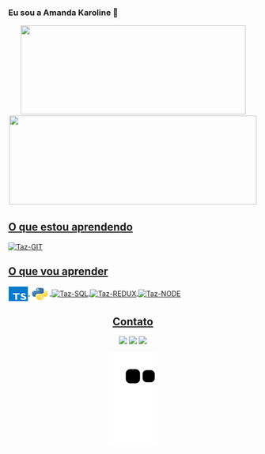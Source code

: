 ### Eu sou a Amanda Karoline 👋

<div align="center">
  <a href="https://github.com/amandaptela">
  <img height="180em" width="455px" src="https://github-readme-stats.vercel.app/api?username=amandaptela&show_icons=true&theme=cobalt&include_all_commits=true&count_private=true&hide=stars"/>
  <img height="180em" width="500px" src="https://github-readme-stats.vercel.app/api/top-langs/?username=amandaptela&layout=compact&langs_count=7&theme=cobalt&">
</div>  
<div align="left">
<h2> O que estou aprendendo </h2> 
  <img align="center" alt="Taz-GIT" height="30" width="40"  src="https://cdn.jsdelivr.net/gh/devicons/devicon/icons/git/git-original.svg">
  <!-- <img align="center" alt="Taz-HTML" height="30" width="40" src="https://raw.githubusercontent.com/devicons/devicon/master/icons/html5/html5-original.svg">
  <img align="center" alt="Taz-CSS" height="30" width="40" src="https://raw.githubusercontent.com/devicons/devicon/master/icons/css3/css3-original.svg">
  <img align="center" alt="Taz-Js" height="30" width="40" src="https://raw.githubusercontent.com/devicons/devicon/master/icons/javascript/javascript-plain.svg">-->
</div>

 <div align="left">
  <h2>O que vou aprender</h2>
  <img align="center" alt="Taz-Ts" height="30" width="40" src="https://raw.githubusercontent.com/devicons/devicon/master/icons/typescript/typescript-plain.svg">
  <img align="center" alt="Taz-Python" height="30" width="40" src="https://raw.githubusercontent.com/devicons/devicon/master/icons/python/python-original.svg">
  <img align="center" alt="Taz-SQL" height="30" width="40" src="https://cdn.jsdelivr.net/gh/devicons/devicon/icons/mysql/mysql-original.svg">
  <img align="center" alt="Taz-REDUX" height="30" width="40" src="https://cdn.jsdelivr.net/gh/devicons/devicon/icons/redux/redux-original.svg">
  <img align="center" alt="Taz-NODE" height="30" width="40" src="https://cdn.jsdelivr.net/gh/devicons/devicon/icons/nodejs/nodejs-original.svg">
</div>
<div align="center">
  <h2> Contato </h2>
  <a href="https://instagram.com/manda1_6" target="_blank"><img src="https://img.shields.io/badge/-Instagram-%23E4405F?style=for-the-badge&logo=instagram&logoColor=white" target="_blank"></a>
  <a href="www.linkedin.com/in/amanda-k-s-portela" target="_blank"><img src="https://img.shields.io/badge/-LinkedIn-%230077B5?style=for-the-badge&logo=linkedin&logoColor=white" target="_blank"></a>
  <a href = "mailto:mandaptela@gmail.com"><img src="https://img.shields.io/badge/-Gmail-%23333?style=for-the-badge&logo=gmail&logoColor=red" target="_blank"></a>
 
  ![Snake animation](https://github.com/amandaptela/amandaptela/blob/output/github-contribution-grid-snake.svg)
 
</div>


